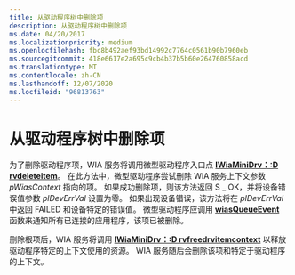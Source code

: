 ```yaml
---
title: 从驱动程序树中删除项
description: 从驱动程序树中删除项
ms.date: 04/20/2017
ms.localizationpriority: medium
ms.openlocfilehash: fbc8b492aef93bd14992c7764c0561b90b7960eb
ms.sourcegitcommit: 418e6617e2a695c9cb4b37b5b60e264760858acd
ms.translationtype: MT
ms.contentlocale: zh-CN
ms.lasthandoff: 12/07/2020
ms.locfileid: "96813763"
---
```

# <a name="deleting-an-item-from-the-driver-tree"></a>从驱动程序树中删除项





为了删除驱动程序项，WIA 服务将调用微型驱动程序入口点 [**IWiaMiniDrv：:D rvdeleteitem**](/windows-hardware/drivers/ddi/wiamindr_lh/nf-wiamindr_lh-iwiaminidrv-drvdeleteitem)。 在此方法中，微型驱动程序尝试删除 WIA 服务上下文参数 *pWiasContext* 指向的项。 如果成功删除项，则该方法返回 S \_ OK，并将设备错误值参数 *plDevErrVal* 设置为零。 如果出现设备错误，该方法将在 *plDevErrVal* 中返回 FAILED 和设备特定的错误值。 微型驱动程序应调用 [**wiasQueueEvent**](/windows-hardware/drivers/ddi/wiamdef/nf-wiamdef-wiasqueueevent) 函数来通知所有已连接的应用程序，该项已被删除。

删除根项后，WIA 服务将调用 [**IWiaMiniDrv：:D rvfreedrvitemcontext**](/windows-hardware/drivers/ddi/wiamindr_lh/nf-wiamindr_lh-iwiaminidrv-drvfreedrvitemcontext) 以释放驱动程序特定的上下文使用的资源。 WIA 服务随后会删除该项和特定于驱动程序的上下文。

 

